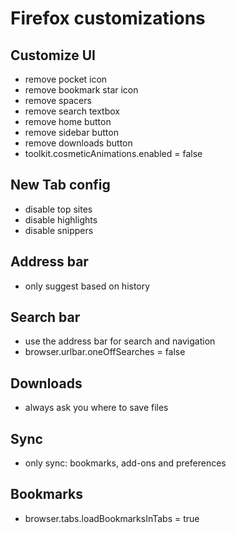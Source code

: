 # Firefox customizations

## Customize UI
 * remove pocket icon
 * remove bookmark star icon
 * remove spacers
 * remove search textbox
 * remove home button
 * remove sidebar button
 * remove downloads button
 * toolkit.cosmeticAnimations.enabled = false

## New Tab config
 * disable top sites
 * disable highlights
 * disable snippers

## Address bar
 * only suggest based on history

## Search bar
 * use the address bar for search and navigation
 * browser.urlbar.oneOffSearches = false

## Downloads
 * always ask you where to save files

## Sync
 * only sync: bookmarks, add-ons and preferences

## Bookmarks
 * browser.tabs.loadBookmarksInTabs = true
